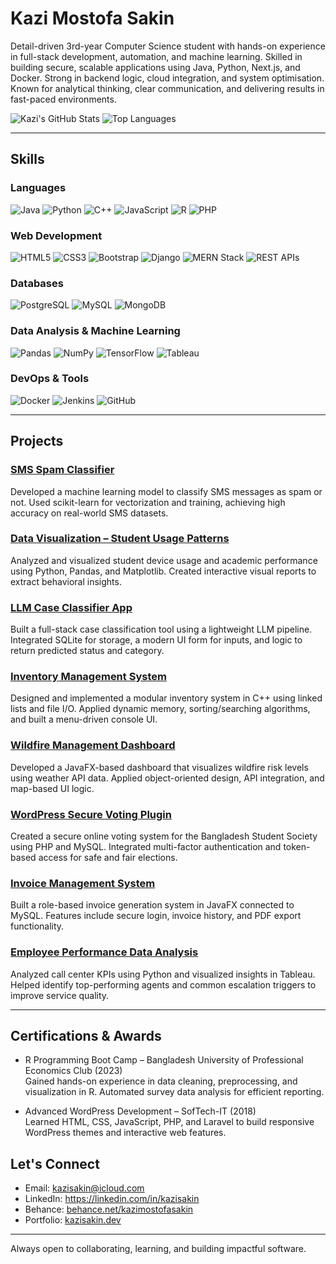 # Kazi Mostofa Sakin

Detail-driven 3rd-year Computer Science student with hands-on experience in full-stack development, automation, and
machine learning. Skilled in building secure, scalable applications using Java, Python, Next.js, and Docker. Strong in backend
logic, cloud integration, and system optimisation. Known for analytical thinking, clear communication, and delivering results
in fast-paced environments.

![Kazi's GitHub Stats](https://github-readme-stats.vercel.app/api?username=kazisakin&show_icons=true&theme=radical)
![Top Languages](https://github-readme-stats.vercel.app/api/top-langs/?username=kazisakin&layout=compact&theme=radical)


---

## Skills

### Languages  
![Java](https://img.shields.io/badge/Java-ED8B00?style=for-the-badge&logo=openjdk&logoColor=white)
![Python](https://img.shields.io/badge/Python-3776AB?style=for-the-badge&logo=python&logoColor=white)
![C++](https://img.shields.io/badge/C++-00599C?style=for-the-badge&logo=c%2B%2B&logoColor=white)
![JavaScript](https://img.shields.io/badge/JavaScript-F7DF1E?style=for-the-badge&logo=javascript&logoColor=black)
![R](https://img.shields.io/badge/R-276DC3?style=for-the-badge&logo=r&logoColor=white)
![PHP](https://img.shields.io/badge/PHP-777BB4?style=for-the-badge&logo=php&logoColor=white)

### Web Development  
![HTML5](https://img.shields.io/badge/HTML5-E34F26?style=for-the-badge&logo=html5&logoColor=white)
![CSS3](https://img.shields.io/badge/CSS3-1572B6?style=for-the-badge&logo=css3&logoColor=white)
![Bootstrap](https://img.shields.io/badge/Bootstrap-563D7C?style=for-the-badge&logo=bootstrap&logoColor=white)
![Django](https://img.shields.io/badge/Django-092E20?style=for-the-badge&logo=django&logoColor=white)
![MERN Stack](https://img.shields.io/badge/MERN-4CAF50?style=for-the-badge&logo=mern&logoColor=white)
![REST APIs](https://img.shields.io/badge/REST--API-00A3E0?style=for-the-badge&logo=swagger&logoColor=white)

### Databases  
![PostgreSQL](https://img.shields.io/badge/PostgreSQL-316192?style=for-the-badge&logo=postgresql&logoColor=white)
![MySQL](https://img.shields.io/badge/MySQL-4479A1?style=for-the-badge&logo=mysql&logoColor=white)
![MongoDB](https://img.shields.io/badge/MongoDB-4EA94B?style=for-the-badge&logo=mongodb&logoColor=white)

### Data Analysis & Machine Learning  
![Pandas](https://img.shields.io/badge/Pandas-150458?style=for-the-badge&logo=pandas&logoColor=white)
![NumPy](https://img.shields.io/badge/NumPy-013243?style=for-the-badge&logo=numpy&logoColor=white)
![TensorFlow](https://img.shields.io/badge/TensorFlow-FF6F00?style=for-the-badge&logo=tensorflow&logoColor=white)
![Tableau](https://img.shields.io/badge/Tableau-E97627?style=for-the-badge&logo=tableau&logoColor=white)

### DevOps & Tools  
![Docker](https://img.shields.io/badge/Docker-2496ED?style=for-the-badge&logo=docker&logoColor=white)
![Jenkins](https://img.shields.io/badge/Jenkins-D24939?style=for-the-badge&logo=jenkins&logoColor=white)
![GitHub](https://img.shields.io/badge/GitHub-181717?style=for-the-badge&logo=github&logoColor=white)

---


## Projects

### [SMS Spam Classifier](https://github.com/Kazisakin/SMS-Spam-Classifier)  
Developed a machine learning model to classify SMS messages as spam or not. Used scikit-learn for vectorization and training, achieving high accuracy on real-world SMS datasets.

### [Data Visualization – Student Usage Patterns](https://github.com/Kazisakin/Data-vizualization)  
Analyzed and visualized student device usage and academic performance using Python, Pandas, and Matplotlib. Created interactive visual reports to extract behavioral insights.

### [LLM Case Classifier App](https://github.com/Kazisakin/llm-case-classifier-app)  
Built a full-stack case classification tool using a lightweight LLM pipeline. Integrated SQLite for storage, a modern UI form for inputs, and logic to return predicted status and category.

### [Inventory Management System](https://github.com/Kazisakin/CS2263_INVMS)  
Designed and implemented a modular inventory system in C++ using linked lists and file I/O. Applied dynamic memory, sorting/searching algorithms, and built a menu-driven console UI.

### [Wildfire Management Dashboard](https://github.com/Kazisakin/wfd-t12)  
Developed a JavaFX-based dashboard that visualizes wildfire risk levels using weather API data. Applied object-oriented design, API integration, and map-based UI logic.

### [WordPress Secure Voting Plugin](https://github.com/Kazisakin/2FA-Universal-WP-Voting)  
Created a secure online voting system for the Bangladesh Student Society using PHP and MySQL. Integrated multi-factor authentication and token-based access for safe and fair elections.

### [Invoice Management System](https://github.com/Kazisakin/Invoice-generator)  
Built a role-based invoice generation system in JavaFX connected to MySQL. Features include secure login, invoice history, and PDF export functionality.

### [Employee Performance Data Analysis](https://github.com/Kazisakin)  
Analyzed call center KPIs using Python and visualized insights in Tableau. Helped identify top-performing agents and common escalation triggers to improve service quality.


---

## Certifications & Awards

- R Programming Boot Camp – Bangladesh University of Professional Economics Club (2023)  
  Gained hands-on experience in data cleaning, preprocessing, and visualization in R. Automated survey data analysis for efficient reporting.

- Advanced WordPress Development – SofTech-IT (2018)  
  Learned HTML, CSS, JavaScript, PHP, and Laravel to build responsive WordPress themes and interactive web features.


## Let's Connect

- Email: kazisakin@icloud.com  
- LinkedIn: https://linkedin.com/in/kazisakin 
- Behance: [behance.net/kazimostofasakin](https://www.behance.net/kazimostofasakin)  
- Portfolio: [kazisakin.dev](https://kazisakin.dev)

---

Always open to collaborating, learning, and building impactful software.
